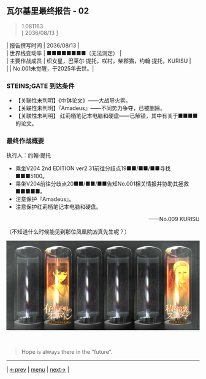 ## 瓦尔基里最终报告 - 02
> 1.081163  
> [ 2036/08/13 ] 

| 报告撰写时间 | 2036/08/13 |  
| 世界线变动率 | ■■■■■■■■（无法测定） |  
| 主要作战成员 | 织女星，巴莱尔·提托，咲村，柴郡猫，约翰·提托，KURISU |  
|  | No.001未觉醒，于2025年去世。|  

### STEINS;GATE 到达条件
- 【关联性未判明】《中钵论文》——大战导火索。  
- 【关联性未判明】『Amadeus』——不同势力争夺，已被删除。  
- 【关联性未判明】 红莉栖笔记本电脑和硬盘——已解锁，其中有关于■■■■的论文。  

### 最终作战概要
执行人：约翰·提托  
- 乘坐V204 2nd EDITION ver2.31前往分歧点19■■/■■/■■寻找■■■5100。  
- 乘坐V204前往分歧点20■■/■■/■■告知No.001相关情报并协助其拯救■■■■■。  
- 注意保护『Amadeus』。  
- 注意保护红莉栖笔记本电脑和硬盘。  

<p align="right"> ——No.009 KURISU </p>  

（不知道什么时候能见到那位凤凰院凶真先生呢？）  


![](../img/0093-1.png)


<br/>

> Hope is always there in the “future”.
---

| [←prev](./0092) | [menu](../) | [next→](./0094) |
